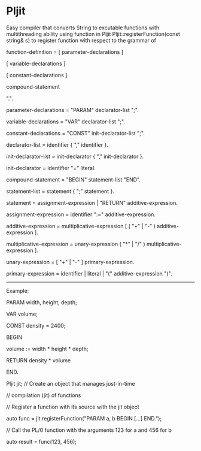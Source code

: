 # Pljit
Easy compiler that converts String to excutable functions with multithreading ability
using function in Pljit Pljit::registerFunction(const string& s) to register function with respect to the grammar of

function-definition = [ parameter-declarations ]

[ variable-declarations ]

[ constant-declarations ]

compound-statement

".".

parameter-declarations = "PARAM" declarator-list ";".

variable-declarations = "VAR" declarator-list ";".

constant-declarations = "CONST" init-declarator-list ";".

declarator-list = identifier { "," identifier }.

init-declarator-list = init-declarator { "," init-declarator }.

init-declarator = identifier "=" literal.

compound-statement = "BEGIN" statement-list "END".

statement-list = statement { ";" statement }.

statement = assignment-expression | "RETURN" additive-expression.

assignment-expression = identifier ":=" additive-expression.

additive-expression = multiplicative-expression [ ( "+" | "-" ) additive-expression ].

multiplicative-expression = unary-expression  ( "*" | "/" ) multiplicative-expression ].

unary-expression = [ "+" | "-" ] primary-expression.

primary-expression = identifier | literal | "(" additive-expression ")".

--------------------------------------------------------------------------------
Example:

PARAM width, height, depth;

VAR volume;

CONST density = 2400;

BEGIN

volume := width * height * depth;

RETURN density * volume

END.

Pljit jit; // Create an object that manages just-in-time

// compilation (jit) of functions

// Register a function with its source with the jit object

auto func = jit.registerFunction("PARAM a, b BEGIN [...] END.");

// Call the PL/0 function with the arguments 123 for a and 456 for b

auto result = func(123, 456);

